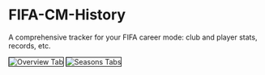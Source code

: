 # FIFA-CM-History
A comprehensive tracker for your FIFA career mode: club and player stats, records, etc.

<img src="http://i.imgur.com/tyZIkhe.png" style="border:1px solid black;max-width:100%;" alt="Overview Tab">
</a>

<img src="http://i.imgur.com/tUyRWmc.png" style="border:1px solid black;max-width:100%;" alt="Seasons Tabs">
</a>
